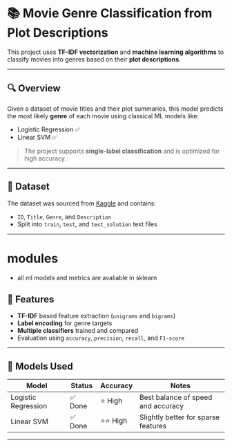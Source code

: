 # 📚 Movie Genre Classification from Plot Descriptions

This project uses **TF-IDF vectorization** and **machine learning algorithms** to classify movies into genres based on their **plot descriptions**.

---

## 🔍 Overview

Given a dataset of movie titles and their plot summaries, this model predicts the most likely **genre** of each movie using classical ML models like:

- Logistic Regression ✅  
- Linear SVM ✅  

> The project supports **single-label classification** and is optimized for high accuracy.

---

## 📁 Dataset

The dataset was sourced from [Kaggle](https://www.kaggle.com/datasets/hijest/genre-classification-dataset-imdb) and contains:
- `ID`, `Title`, `Genre`, and `Description`
- Split into `train`, `test`, and `test_solution` text files

---
# modules
- all ml models and metrics  are avaliable in sklearn 
## 🧠 Features

- **TF-IDF** based feature extraction (`unigrams` and `bigrams`)
- **Label encoding** for genre targets
- **Multiple classifiers** trained and compared
- Evaluation using `accuracy`, `precision`, `recall`, and `F1-score`

---

## 🧪 Models Used

| Model               | Status    | Accuracy | Notes                                |
|--------------------|-----------|----------|--------------------------------------|
| Logistic Regression | ✅ Done   | ⭐ High  | Best balance of speed and accuracy   |
| Linear SVM          | ✅ Done   | ⭐⭐ High | Slightly better for sparse features  |


---
